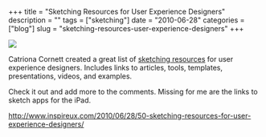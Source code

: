 +++
title = "Sketching Resources for User Experience Designers"
description = ""
tags = ["sketching"]
date = "2010-06-28"
categories = ["blog"]
slug = "sketching-resources-user-experience-designers"
+++



  <div class="notebook-screenshot"><a href="http://www.inspireux.com/2010/06/28/50-sketching-resources-for-user-experience-designers/"><img src="http://media.konigi.com/bluga/wt4c28c77f30a14_large.jpg"/></a></div><p>Catriona Cornett created a great list of <a href="http://www.inspireux.com/2010/06/28/50-sketching-resources-for-user-experience-designers/">sketching resources</a> for user experience designers. Includes links to articles, tools, templates, presentations, videos, and examples.</p>

<p>Check it out and add more to the comments. Missing for me are the links to sketch apps for the iPad.</p>

    
  <a href="http://www.inspireux.com/2010/06/28/50-sketching-resources-for-user-experience-designers/">http://www.inspireux.com/2010/06/28/50-sketching-resources-for-user-experience-designers/</a>
